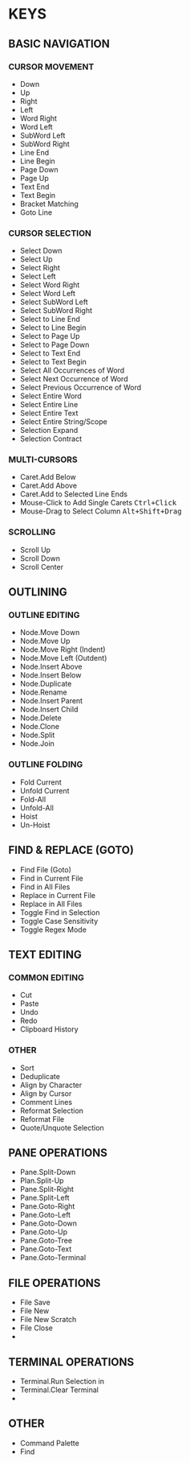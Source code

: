 # KEYS
## BASIC NAVIGATION
### CURSOR MOVEMENT
- Down
- Up
- Right
- Left
- Word Right
- Word Left
- SubWord Left
- SubWord Right
- Line End
- Line Begin
- Page Down
- Page Up
- Text End
- Text Begin
- Bracket Matching
- Goto Line
### CURSOR SELECTION
- Select Down
- Select Up
- Select Right
- Select Left
- Select Word Right
- Select Word Left
- Select SubWord Left
- Select SubWord Right
- Select to Line End
- Select to Line Begin
- Select to Page Up
- Select to Page Down
- Select to Text End
- Select to Text Begin
- Select All Occurrences of Word
- Select Next Occurrence of Word
- Select Previous Occurrence of Word
- Select Entire Word
- Select Entire Line
- Select Entire Text
- Select Entire String/Scope
- Selection Expand
- Selection Contract
### MULTI-CURSORS
- Caret.Add Below
- Caret.Add Above
- Caret.Add to Selected Line Ends          
- Mouse-Click to Add Single Carets      <kbd>Ctrl+Click<kbd>
- Mouse-Drag to Select Column           <kbd>Alt+Shift+Drag<kbd>
### SCROLLING
- Scroll Up
- Scroll Down
- Scroll Center
## OUTLINING
### OUTLINE EDITING
- Node.Move Down
- Node.Move Up
- Node.Move Right (Indent)
- Node.Move Left (Outdent)
- Node.Insert Above
- Node.Insert Below
- Node.Duplicate
- Node.Rename 
- Node.Insert Parent
- Node.Insert Child 
- Node.Delete
- Node.Clone
- Node.Split
- Node.Join

### OUTLINE FOLDING
- Fold Current
- Unfold Current
- Fold-All
- Unfold-All
- Hoist
- Un-Hoist
                
## FIND & REPLACE (GOTO)
- Find File (Goto)
- Find in Current File
- Find in All Files
- Replace in Current File
- Replace in All Files
- Toggle Find in Selection
- Toggle Case Sensitivity
- Toggle Regex Mode

## TEXT EDITING
### COMMON EDITING
- Cut
- Paste
- Undo
- Redo
- Clipboard History

### OTHER
- Sort
- Deduplicate
- Align by Character
- Align by Cursor
- Comment Lines
- Reformat Selection
- Reformat File
- Quote/Unquote Selection

## PANE OPERATIONS
- Pane.Split-Down
- Plan.Split-Up
- Pane.Split-Right
- Pane.Split-Left
- Pane.Goto-Right
- Pane.Goto-Left
- Pane.Goto-Down
- Pane.Goto-Up
- Pane.Goto-Tree
- Pane.Goto-Text
- Pane.Goto-Terminal
         

## FILE OPERATIONS
- File Save
- File New
- File New Scratch
- File Close
- 

## TERMINAL OPERATIONS
- Terminal.Run Selection in
- Terminal.Clear Terminal
- 
     
## OTHER
- Command Palette
- Find
